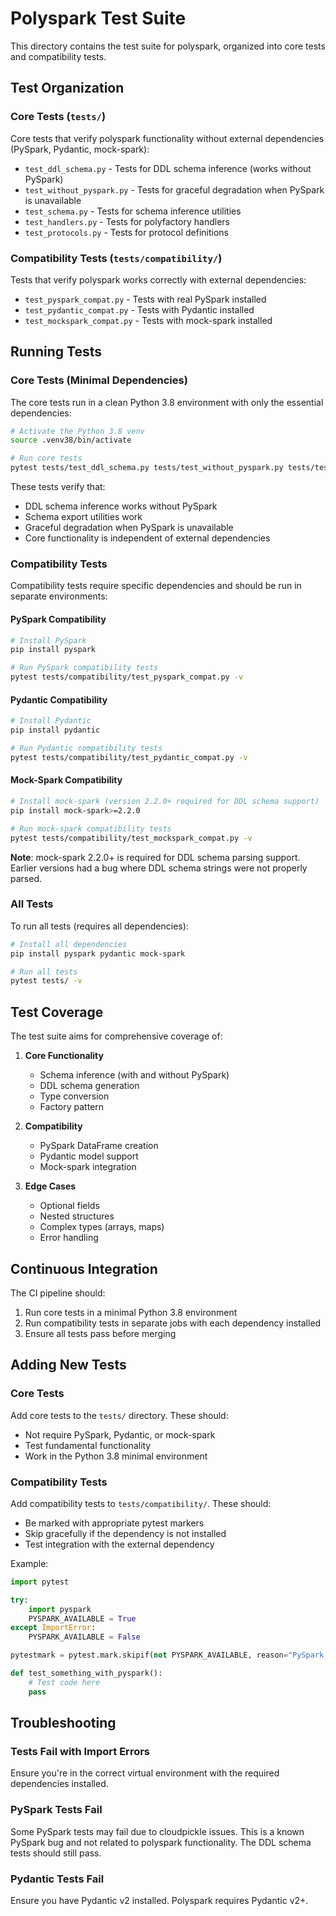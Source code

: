 # Polyspark Test Suite

This directory contains the test suite for polyspark, organized into core tests and compatibility tests.

## Test Organization

### Core Tests (`tests/`)
Core tests that verify polyspark functionality without external dependencies (PySpark, Pydantic, mock-spark):

- `test_ddl_schema.py` - Tests for DDL schema inference (works without PySpark)
- `test_without_pyspark.py` - Tests for graceful degradation when PySpark is unavailable
- `test_schema.py` - Tests for schema inference utilities
- `test_handlers.py` - Tests for polyfactory handlers
- `test_protocols.py` - Tests for protocol definitions

### Compatibility Tests (`tests/compatibility/`)
Tests that verify polyspark works correctly with external dependencies:

- `test_pyspark_compat.py` - Tests with real PySpark installed
- `test_pydantic_compat.py` - Tests with Pydantic installed
- `test_mockspark_compat.py` - Tests with mock-spark installed

## Running Tests

### Core Tests (Minimal Dependencies)

The core tests run in a clean Python 3.8 environment with only the essential dependencies:

```bash
# Activate the Python 3.8 venv
source .venv38/bin/activate

# Run core tests
pytest tests/test_ddl_schema.py tests/test_without_pyspark.py tests/test_schema.py -v
```

These tests verify that:
- DDL schema inference works without PySpark
- Schema export utilities work
- Graceful degradation when PySpark is unavailable
- Core functionality is independent of external dependencies

### Compatibility Tests

Compatibility tests require specific dependencies and should be run in separate environments:

#### PySpark Compatibility

```bash
# Install PySpark
pip install pyspark

# Run PySpark compatibility tests
pytest tests/compatibility/test_pyspark_compat.py -v
```

#### Pydantic Compatibility

```bash
# Install Pydantic
pip install pydantic

# Run Pydantic compatibility tests
pytest tests/compatibility/test_pydantic_compat.py -v
```

#### Mock-Spark Compatibility

```bash
# Install mock-spark (version 2.2.0+ required for DDL schema support)
pip install mock-spark>=2.2.0

# Run mock-spark compatibility tests
pytest tests/compatibility/test_mockspark_compat.py -v
```

**Note**: mock-spark 2.2.0+ is required for DDL schema parsing support. Earlier versions had a bug where DDL schema strings were not properly parsed.

### All Tests

To run all tests (requires all dependencies):

```bash
# Install all dependencies
pip install pyspark pydantic mock-spark

# Run all tests
pytest tests/ -v
```

## Test Coverage

The test suite aims for comprehensive coverage of:

1. **Core Functionality**
   - Schema inference (with and without PySpark)
   - DDL schema generation
   - Type conversion
   - Factory pattern

2. **Compatibility**
   - PySpark DataFrame creation
   - Pydantic model support
   - Mock-spark integration

3. **Edge Cases**
   - Optional fields
   - Nested structures
   - Complex types (arrays, maps)
   - Error handling

## Continuous Integration

The CI pipeline should:

1. Run core tests in a minimal Python 3.8 environment
2. Run compatibility tests in separate jobs with each dependency installed
3. Ensure all tests pass before merging

## Adding New Tests

### Core Tests

Add core tests to the `tests/` directory. These should:
- Not require PySpark, Pydantic, or mock-spark
- Test fundamental functionality
- Work in the Python 3.8 minimal environment

### Compatibility Tests

Add compatibility tests to `tests/compatibility/`. These should:
- Be marked with appropriate pytest markers
- Skip gracefully if the dependency is not installed
- Test integration with the external dependency

Example:

```python
import pytest

try:
    import pyspark
    PYSPARK_AVAILABLE = True
except ImportError:
    PYSPARK_AVAILABLE = False

pytestmark = pytest.mark.skipif(not PYSPARK_AVAILABLE, reason="PySpark not installed")

def test_something_with_pyspark():
    # Test code here
    pass
```

## Troubleshooting

### Tests Fail with Import Errors

Ensure you're in the correct virtual environment with the required dependencies installed.

### PySpark Tests Fail

Some PySpark tests may fail due to cloudpickle issues. This is a known PySpark bug and not related to polyspark functionality. The DDL schema tests should still pass.

### Pydantic Tests Fail

Ensure you have Pydantic v2 installed. Polyspark requires Pydantic v2+.

